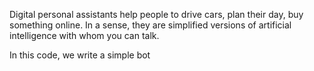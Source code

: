 Digital personal assistants help people to drive cars, plan their day, buy something online. In a sense, they are simplified versions of artificial intelligence with whom you can talk.

In this code, we write a simple bot
